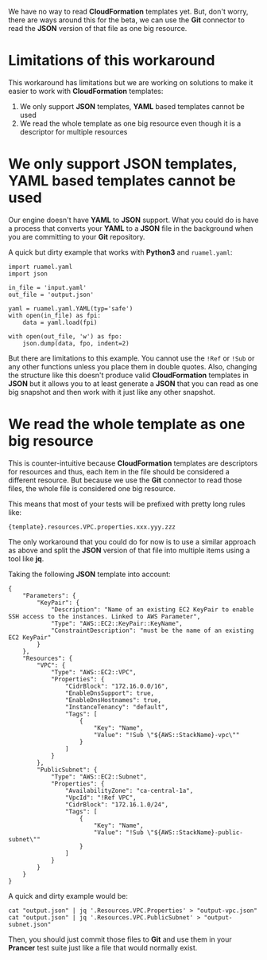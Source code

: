 We have no way to read **CloudFormation** templates yet. But, don't worry, there are ways around this for the beta, we can use the **Git** connector to read the **JSON** version of that file as one big resource.

# Limitations of this workaround

This workaround has limitations but we are working on solutions to make it easier to work with **CloudFormation** templates:

1. We only support **JSON** templates, **YAML** based templates cannot be used
2. We read the whole template as one big resource even though it is a descriptor for multiple resources

# We only support JSON templates, YAML based templates cannot be used

Our engine doesn't have **YAML** to **JSON** support. What you could do is have a process that converts your **YAML** to a **JSON** file in the background when you are committing to your **Git** repository.

A quick but dirty example that works with **Python3** and `ruamel.yaml`:

    import ruamel.yaml
    import json

    in_file = 'input.yaml'
    out_file = 'output.json'

    yaml = ruamel.yaml.YAML(typ='safe')
    with open(in_file) as fpi:
        data = yaml.load(fpi)
        
    with open(out_file, 'w') as fpo:
        json.dump(data, fpo, indent=2)

But there are limitations to this example. You cannot use the `!Ref` or `!Sub` or any other functions unless you place them in double quotes. Also, changing the structure like this doesn't produce valid **CloudFormation** templates in **JSON** but it allows you to at least generate a **JSON** that you can read as one big snapshot and then work with it just like any other snapshot.

# We read the whole template as one big resource

This is counter-intuitive because **CloudFormation** templates are descriptors for resources and thus, each item in the file should be considered a different resource. But because we use the **Git** connector to read those files, the whole file is considered one big resource.

This means that most of your tests will be prefixed with pretty long rules like:

    {template}.resources.VPC.properties.xxx.yyy.zzz

The only workaround that you could do for now is to use a similar approach as above and split the **JSON** version of that file into multiple items using a tool like **jq**.

Taking the following **JSON** template into account:

    {
        "Parameters": {
            "KeyPair": {
                "Description": "Name of an existing EC2 KeyPair to enable SSH access to the instances. Linked to AWS Parameter",
                "Type": "AWS::EC2::KeyPair::KeyName",
                "ConstraintDescription": "must be the name of an existing EC2 KeyPair"
            }
        },
        "Resources": {
            "VPC": {
                "Type": "AWS::EC2::VPC",
                "Properties": {
                    "CidrBlock": "172.16.0.0/16",
                    "EnableDnsSupport": true,
                    "EnableDnsHostnames": true,
                    "InstanceTenancy": "default",
                    "Tags": [
                        {
                            "Key": "Name",
                            "Value": "!Sub \"${AWS::StackName}-vpc\""
                        }
                    ]
                }
            },
            "PublicSubnet": {
                "Type": "AWS::EC2::Subnet",
                "Properties": {
                    "AvailabilityZone": "ca-central-1a",
                    "VpcId": "!Ref VPC",
                    "CidrBlock": "172.16.1.0/24",
                    "Tags": [
                        {
                            "Key": "Name",
                            "Value": "!Sub \"${AWS::StackName}-public-subnet\""
                        }
                    ]
                }
            }
        }
    }

A quick and dirty example would be:

    cat "output.json" | jq '.Resources.VPC.Properties' > "output-vpc.json"
    cat "output.json" | jq '.Resources.VPC.PublicSubnet' > "output-subnet.json"

Then, you should just commit those files to **Git** and use them in your **Prancer** test suite just like a file that would normally exist.